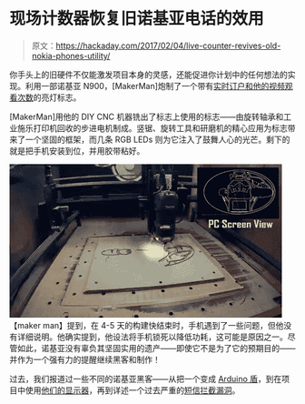 # 现场计数器恢复旧诺基亚电话的效用

> 原文：<https://hackaday.com/2017/02/04/live-counter-revives-old-nokia-phones-utility/>

你手头上的旧硬件不仅能激发项目本身的灵感，还能促进你计划中的任何想法的实现。利用一部诺基亚 N900，[MakerMan]炮制了一个带有[实时订户和他的视频观看次数](https://www.youtube.com/watch?v=DgNEdnwNdw8&feature=youtu.be)的亮灯标志。

[MakerMan]用他的 DIY CNC 机器铣出了标志上使用的标志——由旋转轴承和工业施乐打印机回收的步进电机制成。竖锯、旋转工具和研磨机的精心应用为标志带来了一个坚固的框架，而几条 RGB LEDs 则为它注入了鼓舞人心的光芒。剩下的就是把手机安装到位，并用胶带粘好。

[![Milling MakerMan Live Counter Logo](img/5705978a3a4b2033dcd614450782bc4b.png)](https://hackaday.com/wp-content/uploads/2017/01/milling-logo.gif)【maker man】提到，在 4-5 天的构建快结束时，手机遇到了一些问题，但他没有详细说明。他确实提到，他设法将手机锁死以降低功耗，这可能是原因之一。尽管如此，诺基亚没有辜负其坚固实用的遗产——即使它不是为了它的预期目的——并作为一个强有力的提醒继续黑客和制作！

过去，我们报道过一些不同的诺基亚黑客——从把一个变成 [Arduino 盾](http://hackaday.com/2015/05/21/a-nokia-shield-for-the-arduino/)，到在项目中使用[他们的显示器](http://hackaday.com/2012/08/21/use-a-nokia-n82-tft-panel-with-your-arduino/)，再到详述一个过去严重的[短信拦截漏洞](http://hackaday.com/2008/12/30/25c3-nokia-exploit-stops-all-inbound-sms/)。